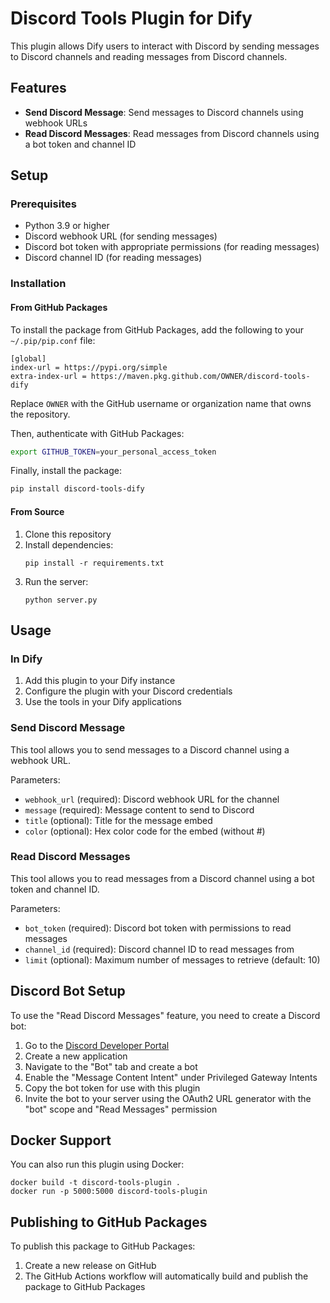 # Discord Tools Plugin for Dify

This plugin allows Dify users to interact with Discord by sending messages to Discord channels and reading messages from Discord channels.

## Features

- **Send Discord Message**: Send messages to Discord channels using webhook URLs
- **Read Discord Messages**: Read messages from Discord channels using a bot token and channel ID

## Setup

### Prerequisites

- Python 3.9 or higher
- Discord webhook URL (for sending messages)
- Discord bot token with appropriate permissions (for reading messages)
- Discord channel ID (for reading messages)

### Installation

#### From GitHub Packages

To install the package from GitHub Packages, add the following to your `~/.pip/pip.conf` file:

```
[global]
index-url = https://pypi.org/simple
extra-index-url = https://maven.pkg.github.com/OWNER/discord-tools-dify
```

Replace `OWNER` with the GitHub username or organization name that owns the repository.

Then, authenticate with GitHub Packages:

```bash
export GITHUB_TOKEN=your_personal_access_token
```

Finally, install the package:

```bash
pip install discord-tools-dify
```

#### From Source

1. Clone this repository
2. Install dependencies:
   ```
   pip install -r requirements.txt
   ```
3. Run the server:
   ```
   python server.py
   ```

## Usage

### In Dify

1. Add this plugin to your Dify instance
2. Configure the plugin with your Discord credentials
3. Use the tools in your Dify applications

### Send Discord Message

This tool allows you to send messages to a Discord channel using a webhook URL.

Parameters:
- `webhook_url` (required): Discord webhook URL for the channel
- `message` (required): Message content to send to Discord
- `title` (optional): Title for the message embed
- `color` (optional): Hex color code for the embed (without #)

### Read Discord Messages

This tool allows you to read messages from a Discord channel using a bot token and channel ID.

Parameters:
- `bot_token` (required): Discord bot token with permissions to read messages
- `channel_id` (required): Discord channel ID to read messages from
- `limit` (optional): Maximum number of messages to retrieve (default: 10)

## Discord Bot Setup

To use the "Read Discord Messages" feature, you need to create a Discord bot:

1. Go to the [Discord Developer Portal](https://discord.com/developers/applications)
2. Create a new application
3. Navigate to the "Bot" tab and create a bot
4. Enable the "Message Content Intent" under Privileged Gateway Intents
5. Copy the bot token for use with this plugin
6. Invite the bot to your server using the OAuth2 URL generator with the "bot" scope and "Read Messages" permission

## Docker Support

You can also run this plugin using Docker:

```
docker build -t discord-tools-plugin .
docker run -p 5000:5000 discord-tools-plugin
```

## Publishing to GitHub Packages

To publish this package to GitHub Packages:

1. Create a new release on GitHub
2. The GitHub Actions workflow will automatically build and publish the package to GitHub Packages
